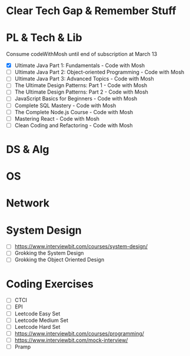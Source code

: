 # Clear Tech Gap & Remember Stuff

# PL & Tech & Lib
Consume codeWithMosh until end of subscription at March 13
- [X] Ultimate Java Part 1: Fundamentals - Code with Mosh
- [ ] Ultimate Java Part 2: Object-oriented Programming - Code with Mosh
- [ ] Ultimate Java Part 3: Advanced Topics - Code with Mosh
- [ ] The Ultimate Design Patterns: Part 1 - Code with Mosh
- [ ] The Ultimate Design Patterns: Part 2 - Code with Mosh
- [ ] JavaScript Basics for Beginners - Code with Mosh
- [ ] Complete SQL Mastery - Code with Mosh
- [ ] The Complete Node.js Course - Code with Mosh
- [ ] Mastering React - Code with Mosh
- [ ] Clean Coding and Refactoring - Code with Mosh

# DS & Alg

# OS

# Network

# System Design
- [ ] https://www.interviewbit.com/courses/system-design/
- [ ] Grokking the System Design
- [ ] Grokking the Object Oriented Design

# Coding Exercises
- [ ] CTCI
- [ ] EPI
- [ ] Leetcode Easy Set
- [ ] Leetcode Medium Set
- [ ] Leetcode Hard Set
- [ ] https://www.interviewbit.com/courses/programming/
- [ ] https://www.interviewbit.com/mock-interview/
- [ ] Pramp
